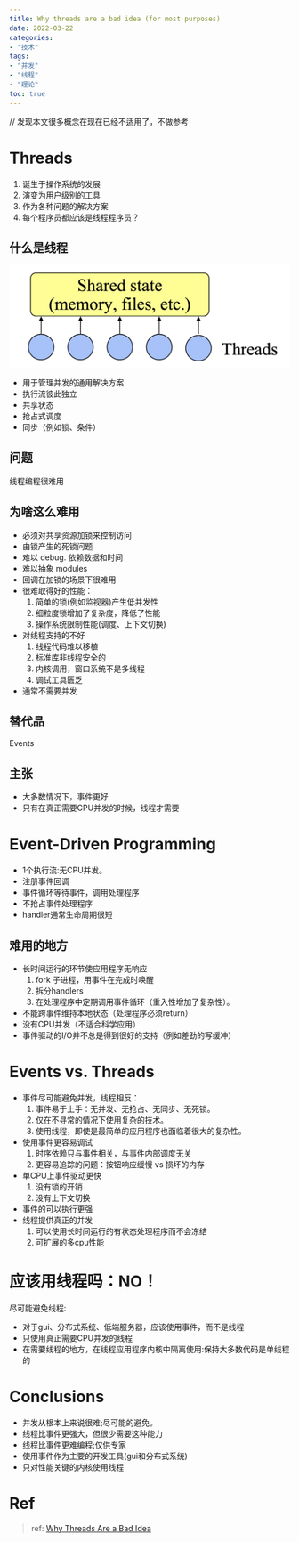 ```yaml
---
title: Why threads are a bad idea (for most purposes)
date: 2022-03-22
categories:
- "技术"
tags:
- "并发"
- "线程"
- "理论"
toc: true
---
```

// 发现本文很多概念在现在已经不适用了，不做参考
# Threads
1. 诞生于操作系统的发展
2. 演变为用户级别的工具
3. 作为各种问题的解决方案
4. 每个程序员都应该是线程程序员？

## 什么是线程
![](Threads.png)
- 用于管理并发的通用解决方案
- 执行流彼此独立
- 共享状态
- 抢占式调度
- 同步（例如锁、条件）

## 问题
线程编程很难用

## 为啥这么难用
- 必须对共享资源加锁来控制访问
- 由锁产生的死锁问题
- 难以 debug. 依赖数据和时间
- 难以抽象 modules
- 回调在加锁的场景下很难用
- 很难取得好的性能：  
  1. 简单的锁(例如监视器)产生低并发性
  2. 细粒度锁增加了复杂度，降低了性能
  3. 操作系统限制性能(调度、上下文切换)
- 对线程支持的不好
  1. 线程代码难以移植
  2. 标准库非线程安全的
  3. 内核调用，窗口系统不是多线程
  4. 调试工具匮乏
- 通常不需要并发
## 替代品
Events

## 主张
- 大多数情况下，事件更好
- 只有在真正需要CPU并发的时候，线程才需要


# Event-Driven Programming

- 1个执行流:无CPU并发。
- 注册事件回调
- 事件循环等待事件，调用处理程序
- 不抢占事件处理程序
- handler通常生命周期很短

## 难用的地方
- 长时间运行的环节使应用程序无响应
  1. fork 子进程，用事件在完成时唤醒
  2. 拆分handlers
  3. 在处理程序中定期调用事件循环（重入性增加了复杂性）。
- 不能跨事件维持本地状态（处理程序必须return）
- 没有CPU并发（不适合科学应用）
- 事件驱动的I/O并不总是得到很好的支持（例如差劲的写缓冲）

# Events vs. Threads

- 事件尽可能避免并发，线程相反：
  1. 事件易于上手：无并发、无抢占、无同步、无死锁。
  2. 仅在不寻常的情况下使用复杂的技术。
  3. 使用线程，即使是最简单的应用程序也面临着很大的复杂性。
- 使用事件更容易调试
  1. 时序依赖只与事件相关，与事件内部调度无关
  2. 更容易追踪的问题：按钮响应缓慢 vs 损坏的内存
- 单CPU上事件驱动更快
  1. 没有锁的开销
  2. 没有上下文切换
- 事件的可以执行更强
- 线程提供真正的并发
  1. 可以使用长时间运行的有状态处理程序而不会冻结
  2. 可扩展的多cpu性能

# 应该用线程吗：NO！  

尽可能避免线程:
- 对于gui、分布式系统、低端服务器，应该使用事件，而不是线程
- 只使用真正需要CPU并发的线程
- 在需要线程的地方，在线程应用程序内核中隔离使用:保持大多数代码是单线程的

# Conclusions
- 并发从根本上来说很难;尽可能的避免。
- 线程比事件更强大，但很少需要这种能力
- 线程比事件更难编程;仅供专家
- 使用事件作为主要的开发工具(gui和分布式系统)
- 只对性能关键的内核使用线程

# Ref 
> ref: [Why Threads Are a Bad Idea](https://www.cc.gatech.edu/classes/AY2010/cs4210_fall/papers/ousterhout-threads.pdf)
